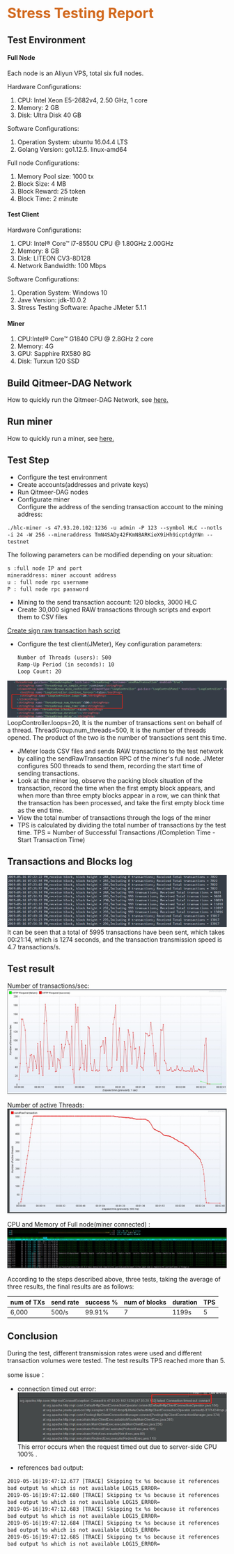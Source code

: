 # <font color=Chocolate size=6>Stress Testing Report</font>

## Test Environment

#### Full Node
Each node is an Aliyun VPS, total six full nodes.

Hardware Configurations:
1. CPU: Intel Xeon E5-2682v4, 2.50 GHz, 1 core
2. Memory: 2 GB
3. Disk: Ultra Disk 40 GB

Software Configurations:
1. Operation System: ubuntu 16.04.4 LTS
2. Golang Version: go1.12.5.  linux-amd64

Full node Configurations:
1. Memory Pool size: 1000 tx
2. Block Size: 4 MB
3. Block Reward: 25 token
4. Block Time: 2 minute

#### Test Client
Hardware Configurations:
1. CPU: Intel® Core™ i7-8550U CPU @ 1.80GHz 2.00GHz
2. Memory: 8 GB
3. Disk: LITEON CV3-8D128
4. Network Bandwidth: 100 Mbps

Software Configurations:
1. Operation System: Windows 10
2. Jave Version: jdk-10.0.2
3. Stress Testing Software: Apache JMeter 5.1.1

#### Miner
1. CPU:Intel® Core™ G1840 CPU @ 2.8GHz 2 core
2. Memory: 4G
3. GPU: Sapphire RX580 8G
4. Disk: Turxun 120 SSD

## Build Qitmeer-DAG Network
How to quickly run the Qitmeer-DAG Network, see [here.](https://github.com/hlcfans/HLCTest/blob/master/README.md)

## Run miner
How to quickly run a miner, see [here.](https://github.com/hlcfans/HLCTest/blob/master/miner_and_mining_pool_manual.md)

## Test Step
- Configure the test environment
- Create accounts(addresses and private keys)
- Run Qitmeer-DAG nodes
- Configurate miner<br>
Configure the address of the sending transaction account to the mining address:<br> 
```asciidoc
./hlc-miner -s 47.93.20.102:1236 -u admin -P 123 --symbol HLC --notls -i 24 -W 256 --mineraddress TmN4SADy42FKmN8ARKieX9iHh9icptdgYNn --testnet
```
The following parameters can be modified depending on your situation:
    
    s :full node IP and port
    mineraddress: miner account address
    u : full node rpc username
    P : full node rpc password
- Mining to the send transaction account: 120 blocks, 3000 HLC
- Create 30,000 signed RAW transactions through scripts and export them to CSV files

[Create sign raw transaction hash script](https://github.com/hlcfans/HLCTest/blob/master/stress_testing_batch_create_transactions_script.md)
- Configure the test client(JMeter), Key configuration parameters:

      Number of Threads (users): 500
      Ramp-Up Period (in seconds): 10
      Loop Count: 20
![JMeter parameters](./images/sendRawTransaction.jpg)
LoopController.loops=20, It is the number of transactions sent on behalf of a thread.
ThreadGroup.num_threads=500, It is the number of threads opened.
The product of the two is the number of transactions sent this time.
- JMeter loads CSV files and sends RAW transactions to the test network 
by calling the sendRawTransaction RPC of the miner's full node. JMeter configures 500 threads to send them, 
recording the start time of sending transactions.
- Look at the miner log, observe the packing block situation of the transaction, record the time when the first empty block appears,
 and when more than three empty blocks appear in a row, we can think that the transaction has been processed, 
 and take the first empty block time as the end time.
- View the total number of transactions through the logs of the miner
- TPS is calculated by dividing the total number of transactions by the test time.
TPS = Number of Successful Transactions /(Completion Time - Start Transaction Time)

## Transactions and Blocks log
![Txs_Blocks_log](./images/transactionLog.jpg)
It can be seen that a total of 5995 transactions have been sent, which takes 00:21:14, 
which is 1274 seconds, and the transaction transmission speed is 4.7 transactions/s.

## Test result
Number of transactions/sec:
![numberOfTransactionPerSecond](./images/numberOfTransactionPerSecond.jpg)

Number of active Threads:
![numberOfActiveThreads](./images/numberOfActiveThreads.jpg)

CPU and Memory of Full node(miner connected) :
![cpuMem](./images/cpuMem.jpg)

According to the steps described above, three tests, taking the average of three results, 
the final results are as follows:

num of TXs | send rate | success % | num of blocks | duration | TPS 
------------ | ------------- | ------------- | ------------- | ------------- | -------------
6,000 | 500/s  | 99.91% | 7 | 1199s | 5

## Conclusion
During the test, different transmission rates were used and different transaction volumes were tested. 
The test results TPS reached more than 5.

some issue：
- connection timed out error:
![connectionTimeOut](./images/connectionTimeOut.jpg)
This error occurs when the request timed out due to server-side CPU 100% .

- references bad output:
```
2019-05-16|19:47:12.677 [TRACE] Skipping tx %s because it references bad output %s which is not available LOG15_ERROR=
2019-05-16|19:47:12.680 [TRACE] Skipping tx %s because it references bad output %s which is not available LOG15_ERROR=
2019-05-16|19:47:12.683 [TRACE] Skipping tx %s because it references bad output %s which is not available LOG15_ERROR=
2019-05-16|19:47:12.684 [TRACE] Skipping tx %s because it references bad output %s which is not available LOG15_ERROR=
2019-05-16|19:47:12.685 [TRACE] Skipping tx %s because it references bad output %s which is not available LOG15_ERROR=
```



 
 








